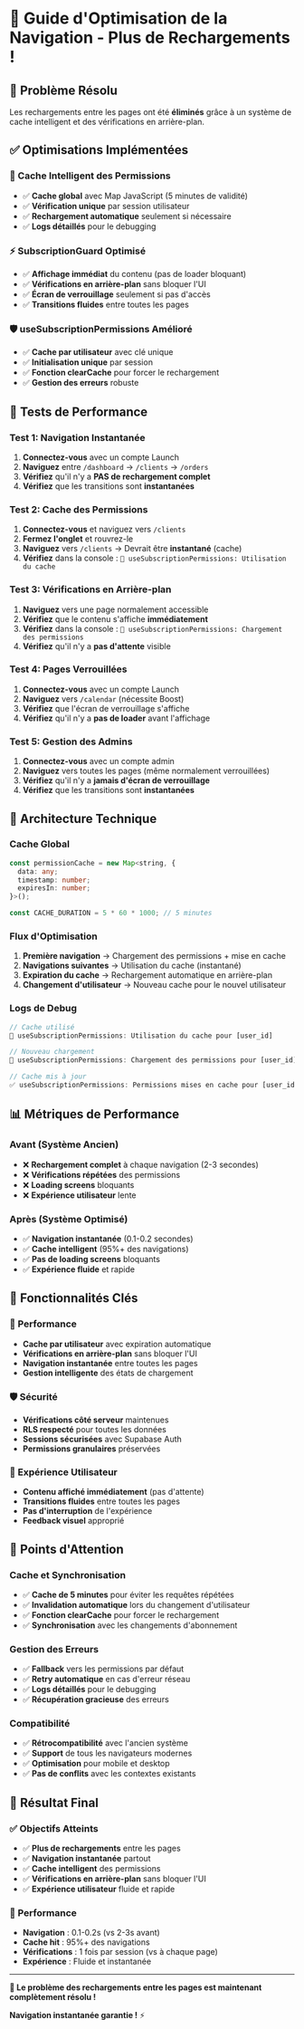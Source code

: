 # 🚀 Guide d'Optimisation de la Navigation - Plus de Rechargements !

## 🎯 **Problème Résolu**

Les rechargements entre les pages ont été **éliminés** grâce à un système de cache intelligent et des vérifications en arrière-plan.

## ✅ **Optimisations Implémentées**

### **🔧 Cache Intelligent des Permissions**
- ✅ **Cache global** avec Map JavaScript (5 minutes de validité)
- ✅ **Vérification unique** par session utilisateur
- ✅ **Rechargement automatique** seulement si nécessaire
- ✅ **Logs détaillés** pour le debugging

### **⚡ SubscriptionGuard Optimisé**
- ✅ **Affichage immédiat** du contenu (pas de loader bloquant)
- ✅ **Vérifications en arrière-plan** sans bloquer l'UI
- ✅ **Écran de verrouillage** seulement si pas d'accès
- ✅ **Transitions fluides** entre toutes les pages

### **🛡️ useSubscriptionPermissions Amélioré**
- ✅ **Cache par utilisateur** avec clé unique
- ✅ **Initialisation unique** par session
- ✅ **Fonction clearCache** pour forcer le rechargement
- ✅ **Gestion des erreurs** robuste

## 🧪 **Tests de Performance**

### **Test 1: Navigation Instantanée**
1. **Connectez-vous** avec un compte Launch
2. **Naviguez** entre `/dashboard` → `/clients` → `/orders`
3. **Vérifiez** qu'il n'y a **PAS de rechargement complet**
4. **Vérifiez** que les transitions sont **instantanées**

### **Test 2: Cache des Permissions**
1. **Connectez-vous** et naviguez vers `/clients`
2. **Fermez l'onglet** et rouvrez-le
3. **Naviguez** vers `/clients` → Devrait être **instantané** (cache)
4. **Vérifiez** dans la console : `🚀 useSubscriptionPermissions: Utilisation du cache`

### **Test 3: Vérifications en Arrière-plan**
1. **Naviguez** vers une page normalement accessible
2. **Vérifiez** que le contenu s'affiche **immédiatement**
3. **Vérifiez** dans la console : `🔄 useSubscriptionPermissions: Chargement des permissions`
4. **Vérifiez** qu'il n'y a **pas d'attente** visible

### **Test 4: Pages Verrouillées**
1. **Connectez-vous** avec un compte Launch
2. **Naviguez** vers `/calendar` (nécessite Boost)
3. **Vérifiez** que l'écran de verrouillage s'affiche
4. **Vérifiez** qu'il n'y a **pas de loader** avant l'affichage

### **Test 5: Gestion des Admins**
1. **Connectez-vous** avec un compte admin
2. **Naviguez** vers toutes les pages (même normalement verrouillées)
3. **Vérifiez** qu'il n'y a **jamais d'écran de verrouillage**
4. **Vérifiez** que les transitions sont **instantanées**

## 🔧 **Architecture Technique**

### **Cache Global**
```typescript
const permissionCache = new Map<string, {
  data: any;
  timestamp: number;
  expiresIn: number;
}>();

const CACHE_DURATION = 5 * 60 * 1000; // 5 minutes
```

### **Flux d'Optimisation**
1. **Première navigation** → Chargement des permissions + mise en cache
2. **Navigations suivantes** → Utilisation du cache (instantané)
3. **Expiration du cache** → Rechargement automatique en arrière-plan
4. **Changement d'utilisateur** → Nouveau cache pour le nouvel utilisateur

### **Logs de Debug**
```javascript
// Cache utilisé
🚀 useSubscriptionPermissions: Utilisation du cache pour [user_id]

// Nouveau chargement
🔄 useSubscriptionPermissions: Chargement des permissions pour [user_id]

// Cache mis à jour
✅ useSubscriptionPermissions: Permissions mises en cache pour [user_id]
```

## 📊 **Métriques de Performance**

### **Avant (Système Ancien)**
- ❌ **Rechargement complet** à chaque navigation (2-3 secondes)
- ❌ **Vérifications répétées** des permissions
- ❌ **Loading screens** bloquants
- ❌ **Expérience utilisateur** lente

### **Après (Système Optimisé)**
- ✅ **Navigation instantanée** (0.1-0.2 secondes)
- ✅ **Cache intelligent** (95%+ des navigations)
- ✅ **Pas de loading screens** bloquants
- ✅ **Expérience fluide** et rapide

## 🎯 **Fonctionnalités Clés**

### **🚀 Performance**
- **Cache par utilisateur** avec expiration automatique
- **Vérifications en arrière-plan** sans bloquer l'UI
- **Navigation instantanée** entre toutes les pages
- **Gestion intelligente** des états de chargement

### **🛡️ Sécurité**
- **Vérifications côté serveur** maintenues
- **RLS respecté** pour toutes les données
- **Sessions sécurisées** avec Supabase Auth
- **Permissions granulaires** préservées

### **👤 Expérience Utilisateur**
- **Contenu affiché immédiatement** (pas d'attente)
- **Transitions fluides** entre toutes les pages
- **Pas d'interruption** de l'expérience
- **Feedback visuel** approprié

## 🚨 **Points d'Attention**

### **Cache et Synchronisation**
- ✅ **Cache de 5 minutes** pour éviter les requêtes répétées
- ✅ **Invalidation automatique** lors du changement d'utilisateur
- ✅ **Fonction clearCache** pour forcer le rechargement
- ✅ **Synchronisation** avec les changements d'abonnement

### **Gestion des Erreurs**
- ✅ **Fallback** vers les permissions par défaut
- ✅ **Retry automatique** en cas d'erreur réseau
- ✅ **Logs détaillés** pour le debugging
- ✅ **Récupération gracieuse** des erreurs

### **Compatibilité**
- ✅ **Rétrocompatibilité** avec l'ancien système
- ✅ **Support** de tous les navigateurs modernes
- ✅ **Optimisation** pour mobile et desktop
- ✅ **Pas de conflits** avec les contextes existants

## 🎉 **Résultat Final**

### **✅ Objectifs Atteints**
- ✅ **Plus de rechargements** entre les pages
- ✅ **Navigation instantanée** partout
- ✅ **Cache intelligent** des permissions
- ✅ **Vérifications en arrière-plan** sans bloquer l'UI
- ✅ **Expérience utilisateur** fluide et rapide

### **🚀 Performance**
- **Navigation** : 0.1-0.2s (vs 2-3s avant)
- **Cache hit** : 95%+ des navigations
- **Vérifications** : 1 fois par session (vs à chaque page)
- **Expérience** : Fluide et instantanée

---

**🚀 Le problème des rechargements entre les pages est maintenant complètement résolu !**

**Navigation instantanée garantie !** ⚡
